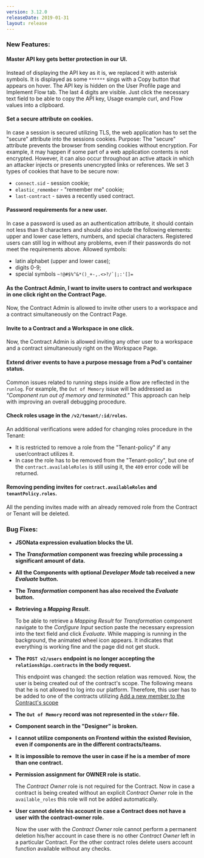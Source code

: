 ```yaml
---
version: 3.12.0
releaseDate: 2019-01-31
layout: release
---
```


### New Features:

#### Master API key gets better protection in our UI.

Instead of displaying the API key as it is, we replaced it with asterisk symbols. It is displayed as some `******` sings with a Copy button that appears on hover.
The API key is hidden on the User Profile page and Implement Flow tab. The last 4 digits are visible.
Just click the necessary text field to be able to copy the API key, Usage example curl, and Flow values into a clipboard.

#### Set a secure attribute on cookies.

In case a session is secured utilizing TLS, the web application has to set the "secure" attribute into the sessions cookies.
Purpose: The "secure" attribute prevents the browser from sending cookies without encryption. For example, it may happen if some part of a web application contents is not encrypted. However, it can also occur throughout an active attack in which an attacker injects or presents unencrypted links or references.
We set 3 types of cookies that have to be secure now:
- `connect.sid` - session cookie;
- `elastic_remember` - "remember me" cookie;
- `last-contract` - saves a recently used contract.

#### Password requirements for a new user.

In case a password is used as an authentication attribute, it should contain not less than 8 characters and should also include the following elements: upper and lower case letters, numbers, and special characters. Registered users can still log in without any problems, even if their passwords do not meet the requirements above.
Allowed symbols:
- latin alphabet (upper and lower case);
- digits 0-9;
- special symbols ```~!@#$%^&*()_+-,.<>?/`|;:'[]=```

#### As the Contract Admin, I want to invite users to contract and workspace in one click right on the Contract Page.

Now, the Contract Admin is allowed to invite other users to a workspace and a contract simultaneously on the Contract Page.

#### Invite to a Contract and a Workspace in one click.

Now, the Contract Admin is allowed inviting any other user to a workspace and a contract simultaneously right on the Workspace Page.

#### Extend driver events to have a purpose message from a Pod's container status.

Common issues related to running steps inside a flow are reflected in the `runlog`. For example, the `Out of Memory` issue will be addressed as *"Component run out of memory and terminated."* This approach can help with improving an overall debugging procedure.

#### Check roles usage in the `/v2/tenant/:id/roles`.

An additional verifications were added for changing roles procedure in the Tenant: 

* It is restricted to remove a role from the "Tenant-policy" if any user/contract utilizes it.
* In case the role has to be removed from the "Tenant-policy", but one of the `contract.availableRoles` is still using it, the `409` error code will be returned. 

#### Removing pending invites for `contract.availableRoles` and `tenantPolicy.roles`.

All the pending invites made with an already removed role from the Contract or Tenant will be deleted.



### Bug Fixes:

- **JSONata expression evaluation blocks the UI.**

- **The *Transformation* component was freezing while processing a significant amount of data.**

- **All the Components with optional *Developer Mode* tab received a new *Evaluate* button.**

- **The *Transformation* component has also received the *Evaluate* button.**

- **Retrieving a *Mapping Result*.**

  To be able to retrieve a *Mapping Result* for *Transformation* component navigate to the *Configure Input* section paste the necessary expression into the text field and click *Evaluate*. While mapping is running in the background, the animated wheel icon appears. It indicates that everything is working fine and the page did not get stuck.

- **The `POST v2/users` endpoint is no longer accepting the `relationships.contracts` in the body request.**

  This endpoint was changed: the section relation was removed. Now, the user is being created out of the contract's scope. The following means that he is not allowed to log into our platform. Therefore, this user has to be added to one of the contracts utilizing [Add a new member to the Contract's scope](https://api.elastic.io/docs/v2/#add-a-new-member-to-the-contract's-scope)

- **The `Out of Memory` record was not represented in the `stderr` file.**

- **Component search in the "Designer" is broken.**

- **I cannot utilize components on Frontend within the existed Revision, even if components are in the different contracts/teams.**

- **It is impossible to remove the user in case if he is a member of more than one contract.**

- **Permission assignment for OWNER role is static.**

  The *Contract Owner* role is not required for the Contract. Now in case a contract is being created without an explicit *Contract Owner* role in the `available_roles` this role will not be added automatically. 

- **User cannot delete his account in case a Contract does not have a user with the contract-owner role.**

  Now the user with the *Contract Owner* role cannot perform a permanent deletion his/her account in case there is no other *Contract Owner* left in a particular Contract. For the other contract roles delete users account function available without any checks.
